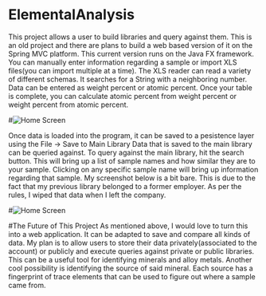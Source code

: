# ElementalAnalysis

This project allows a user to build libraries and query against them. This is an old project
and there are plans to build a web based version of it on the Spring MVC platform. This current
version runs on the Java FX framework. You can manually enter information regarding a sample
or import XLS files(you can import multiple at a time). The XLS reader can read a variety of
different schemas. It searches for a String with a neighboring number. Data can be entered
as weight percent or atomic percent. Once your table is complete, you can calculate atomic percent
from weight percent or weight percent from atomic percent.

#![Home Screen](/../screenshots/screenshots/ea2.png?raw=true "Home")

Once data is loaded into the program, it can be saved to a pesistence layer using the File -> Save to Main Library
Data that is saved to the main library can be queried against. To query against the main library, hit the search button. This will bring up a list of sample names and how similar they are to your sample. Clicking on any specific sample name will bring up information regarding that sample. My screenshot below is a bit bare. This is due to the fact that my previous library belonged to a former employer. As per the rules, I wiped that data when I left the company.

#![Home Screen](/../screenshots/screenshots/ea3.png?raw=true "Home")

#The Future of This Project
As mentioned above, I would love to turn this into a web application. It can be adapted to save and compare all kinds of data. My plan is to allow users to store their data privately(associated to the account) or publicly and execute queries against private or public libraries. This can be a useful tool for identifying minerals and alloy metals. Another cool possibility is identifying the source of said mineral. Each source has a fingerprint of trace elements that can be used to figure out where a sample came from.
